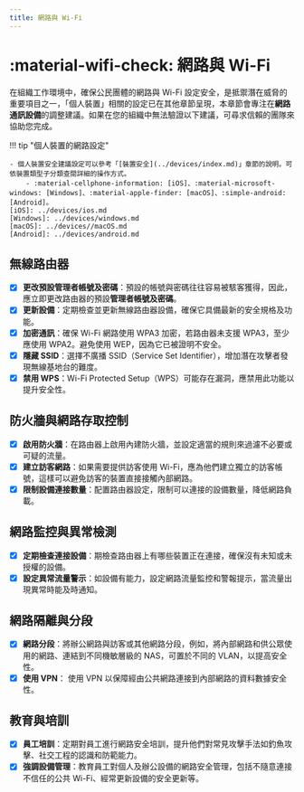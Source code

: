 ```yaml
---
title: 網路與 Wi-Fi
---
```


# :material-wifi-check: 網路與 Wi-Fi

在組織工作環境中，確保公民團體的網路與 Wi-Fi 設定安全，是抵禦潛在威脅的重要項目之一，「個人裝置」相關的設定已在其他章節呈現，本章節會專注在**網路通訊設備**的調整建議。如果在您的組織中無法驗證以下建議，可尋求信賴的團隊來協助您完成。

!!! tip "個人裝置的網路設定"

    - 個人裝置安全建議設定可以參考「[裝置安全](../devices/index.md)」章節的說明。可依裝置類型子分類查閱詳細的操作方式。
        - :material-cellphone-information: [iOS]、:material-microsoft-windows: [Windows]、:material-apple-finder: [macOS]、:simple-android: [Android]。
    [iOS]: ../devices/ios.md
    [Windows]: ../devices/windows.md
    [macOS]: ../devices//macOS.md
    [Android]: ../devices/android.md

## 無線路由器

- [x] **更改預設管理者帳號及密碼**：預設的帳號與密碼往往容易被駭客獲得，因此，應立即更改路由器的預設**管理者帳號及密碼**。
- [x] **更新設備**：定期檢查並更新無線路由器設備，確保它具備最新的安全規格及功能。
- [x] **加密通訊**：確保 Wi-Fi 網路使用 WPA3 加密，若路由器未支援 WPA3，至少應使用 WPA2。避免使用 WEP，因為它已被證明不安全。
- [x] **隱藏 SSID**：選擇不廣播 SSID（Service Set Identifier），增加潛在攻擊者發現無線基地台的難度。
- [x] **禁用 WPS**：Wi-Fi Protected Setup（WPS）可能存在漏洞，應禁用此功能以提升安全性。

## 防火牆與網路存取控制

- [x] **啟用防火牆**：在路由器上啟用內建防火牆，並設定適當的規則來過濾不必要或可疑的流量。
- [x] **建立訪客網路**：如果需要提供訪客使用 Wi-Fi，應為他們建立獨立的訪客帳號，這樣可以避免訪客的裝置直接接觸內部網路。
- [x] **限制設備連接數量**：配置路由器設定，限制可以連接的設備數量，降低網路負載。

## 網路監控與異常檢測

- [x] **定期檢查連接設備**：期檢查路由器上有哪些裝置正在連接，確保沒有未知或未授權的設備。
- [x] **設定異常流量警示**：如設備有能力，設定網路流量監控和警報提示，當流量出現異常時能及時通知。

## 網路隔離與分段

- [x] **網路分段**：將辦公網路與訪客或其他網路分段，例如，將內部網路和供公眾使用的網路、連結到不同機敏層級的 NAS，可置於不同的 VLAN，以提高安全性。
- [x] **使用 VPN**： 使用 VPN 以保障經由公共網路連接到內部網路的資料數據安全性。

## 教育與培訓

- [x] **員工培訓**：定期對員工進行網路安全培訓，提升他們對常見攻擊手法如釣魚攻擊、社交工程的認識和防範能力。
- [x] **強調設備管理**：教育員工對個人及辦公設備的網路安全管理，包括不隨意連接不信任的公共 Wi-Fi、經常更新設備的安全更新等。
